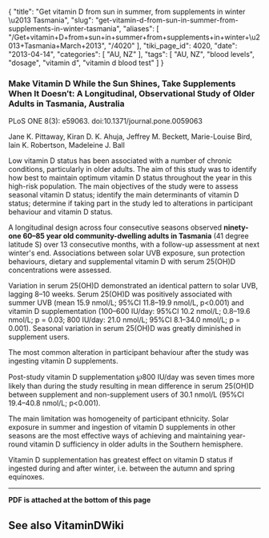 {
    "title": "Get vitamin D from sun in summer, from supplements in winter \u2013 Tasmania",
    "slug": "get-vitamin-d-from-sun-in-summer-from-supplements-in-winter-tasmania",
    "aliases": [
        "/Get+vitamin+D+from+sun+in+summer+from+supplements+in+winter+\u2013+Tasmania+March+2013",
        "/4020"
    ],
    "tiki_page_id": 4020,
    "date": "2013-04-14",
    "categories": [
        "AU, NZ"
    ],
    "tags": [
        "AU, NZ",
        "blood levels",
        "dosage",
        "vitamin d",
        "vitamin d blood test"
    ]
}


### Make Vitamin D While the Sun Shines, Take Supplements When It Doesn′t: A Longitudinal, Observational Study of Older Adults in Tasmania, Australia

PLoS ONE 8(3): e59063. doi:10.1371/journal.pone.0059063

Jane K. Pittaway,     Kiran D. K. Ahuja,     Jeffrey M. Beckett,     Marie-Louise Bird,     Iain K. Robertson,     Madeleine J. Ball 

Low vitamin D status has been associated with a number of chronic conditions, particularly in older adults. The aim of this study was to identify how best to maintain optimum vitamin D status throughout the year in this high-risk population. The main objectives of the study were to assess seasonal vitamin D status; identify the main determinants of vitamin D status; determine if taking part in the study led to alterations in participant behaviour and vitamin D status. 

A longitudinal design across four consecutive seasons observed  **ninety-one 60–85 year old community-dwelling adults in Tasmania**  (41 degree latitude S) over 13 consecutive months, with a follow-up assessment at next winter's end. Associations between solar UVB exposure, sun protection behaviours, dietary and supplemental vitamin D with serum 25(OH)D concentrations were assessed. 

Variation in serum 25(OH)D demonstrated an identical pattern to solar UVB, lagging 8–10 weeks. Serum 25(OH)D was positively associated with summer UVB (mean 15.9 nmol/L; 95%CI 11.8–19.9 nmol/L, p<0.001) and vitamin D supplementation (100–600 IU/day: 95%CI 10.2 nmol/L; 0.8–19.6 nmol/L; p = 0.03; 800 IU/day: 21.0 nmol/L; 95%CI 8.1–34.0 nmol/L; p = 0.001). Seasonal variation in serum 25(OH)D was greatly diminished in supplement users. 

The most common alteration in participant behaviour after the study was ingesting vitamin D supplements. 

Post-study vitamin D supplementation ℘800 IU/day was seven times more likely than during the study resulting in mean difference in serum 25(OH)D between supplement and non-supplement users of 30.1 nmol/L (95%CI 19.4–40.8 nmol/L; p<0.001). 

The main limitation was homogeneity of participant ethnicity. Solar exposure in summer and ingestion of vitamin D supplements in other seasons are the most effective ways of achieving and maintaining year-round vitamin D sufficiency in older adults in the Southern hemisphere. 

Vitamin D supplementation has greatest effect on vitamin D status if ingested during and after winter, i.e. between the autumn and spring equinoxes.

---

 **PDF is attached at the bottom of this page** 

## See also VitaminDWiki